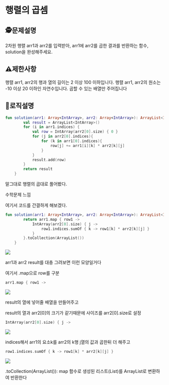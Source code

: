 행렬의 곱셈
=
## 🕵️문제설명
2차원 행렬 arr1과 arr2를 입력받아, arr1에 arr2를 곱한 결과를 반환하는 함수, solution을 완성해주세요.
## ⚠️제한사항

행렬 arr1, arr2의 행과 열의 길이는 2 이상 100 이하입니다.
행렬 arr1, arr2의 원소는 -10 이상 20 이하인 자연수입니다.
곱할 수 있는 배열만 주어집니다


## 🔎로직설명
```kotlin
fun solution(arr1: Array<IntArray>, arr2: Array<IntArray>): ArrayList<IntArray> {
        val result = ArrayList<IntArray>()
        for (i in arr1.indices) {
            val row = IntArray(arr2[0].size) { 0 }
            for (j in arr2[0].indices){
                for (k in arr1[0].indices){
                    row[j] += arr1[i][k] * arr2[k][j]
                }
            }
            result.add(row)
        }
        return result
    }
```
말그대로 행렬의 곱대로 풀어봤다.

수학문제 느낌

여기서 코드를 간결하게 해보겠다.

```kotlin
fun solution(arr1: Array<IntArray>, arr2: Array<IntArray>): ArrayList<IntArray> {
        return arr1.map { row1 ->
            IntArray(arr2[0].size) { j ->
                row1.indices.sumOf { k -> row1[k] * arr2[k][j] }
            }
        }.toCollection(ArrayList())
    }
```
![](https://velog.velcdn.com/images/guysang/post/3d0c97ad-bd1c-4933-9caa-c23021ed2ce0/image.png)

arr1과 arr2 result를 대충 그려보면 이런 모양일거다

여기서 .map으로 row를 구분
```kotlin
arr1.map { row1 ->
```
![](https://velog.velcdn.com/images/guysang/post/2786dcb9-fe16-48b5-a58e-2999ab75e1db/image.png)

result의 열에 넣어줄 배열을 만들어주고

result의 열과 arr2[0]의 크기가 같기때문에 사이즈를 arr2[0].size로 설정 
```kotlin
IntArray(arr2[0].size) { j ->
```
![](https://velog.velcdn.com/images/guysang/post/2f26f135-7d7a-4bbd-86ed-92da4ff77428/image.png)

indices해서 arr1의 요소k를 arr2의 k행 j열의 값과 곱한뒤 더 해주고
```kotlin
row1.indices.sumOf { k -> row1[k] * arr2[k][j] }
```
![](https://velog.velcdn.com/images/guysang/post/83c16025-9b34-4da4-8ef5-465e7bfe6750/image.png)

.toCollection(ArrayList()): map 함수로 생성된 리스트(List<IntArray>)를 ArrayList<IntArray>로 변환하여 반환한다